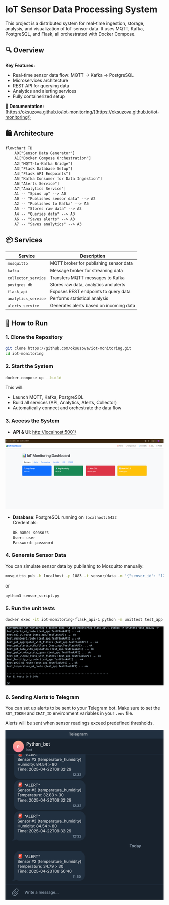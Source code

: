 # IoT Sensor Data Processing System

This project is a distributed system for real-time ingestion, storage, analysis, and visualization of IoT sensor data. It uses MQTT, Kafka, PostgreSQL, and Flask, all orchestrated with Docker Compose.

## 🔍 Overview

**Key Features:**
- Real-time sensor data flow: MQTT → Kafka → PostgreSQL
- Microservices architecture
- REST API for querying data
- Analytics and alerting services
- Fully containerized setup

📘 **Documentation:**  
[https://oksuzova.github.io/iot-monitoring/](https://oksuzova.github.io/iot-monitoring/)

## 🛍 Architecture

```mermaid
flowchart TD
    A0["Sensor Data Generator"]
    A1["Docker Compose Orchestration"]
    A2["MQTT-to-Kafka Bridge"]
    A3["Flask Database Setup"]
    A4["Flask API Endpoints"]
    A5["Kafka Consumer for Data Ingestion"]
    A6["Alerts Service"]
    A7["Analytics Service"]
    A1 -- "Spins up" --> A0
    A0 -- "Publishes sensor data" --> A2
    A2 -- "Publishes to Kafka" --> A5
    A5 -- "Stores raw data" --> A3
    A4 -- "Queries data" --> A3
    A6 -- "Saves alerts" --> A3
    A7 -- "Saves analytics" --> A3
```

## 📦 Services

| Service            | Description                              |
|--------------------|------------------------------------------|
| `mosquitto`        | MQTT broker for publishing sensor data   |
| `kafka`            | Message broker for streaming data        |
| `collector_service`| Transfers MQTT messages to Kafka         |
| `postgres_db`      | Stores raw data, analytics and alerts    |
| `flask_api`        | Exposes REST endpoints to query data     |
| `analytics_service`| Performs statistical analysis            |
| `alerts_service`   | Generates alerts based on incoming data  |

## 🚀 How to Run

### 1. Clone the Repository

```bash
git clone https://github.com/oksuzova/iot-monitoring.git
cd iot-monitoring
```

### 2. Start the System

```bash
docker-compose up --build
```

This will:
- Launch MQTT, Kafka, PostgreSQL
- Build all services (API, Analytics, Alerts, Collector)
- Automatically connect and orchestrate the data flow

### 3. Access the System

- **API & UI**: [http://localhost:5001/](http://localhost:5001/)

![img.png](img.png)

- **Database**: PostgreSQL running on `localhost:5432`  
  Credentials:
  ```text
  DB name: sensors  
  User: user  
  Password: password
  ```

### 4. Generate Sensor Data

You can simulate sensor data by publishing to Mosquitto manually:

```bash
mosquitto_pub -h localhost -p 1883 -t sensor/data -m '{"sensor_id": "123", "temperature": 22.5, "humidity": 40}'
```
or 

```bash
python3 sensor_script.py
```

### 5. Run the unit tests

```bash
docker exec -it iot-monitoring-flask_api-1 python -m unittest test_app.py -v
```

![img_1.png](img_1.png)

### 6. Sending Alerts to Telegram
You can set up alerts to be sent to your Telegram bot. 
Make sure to set the `BOT_TOKEN` and `CHAT_ID` environment variables in your `.env` file.

Alerts will be sent when sensor readings exceed predefined thresholds.

![img_2.png](img_2.png)